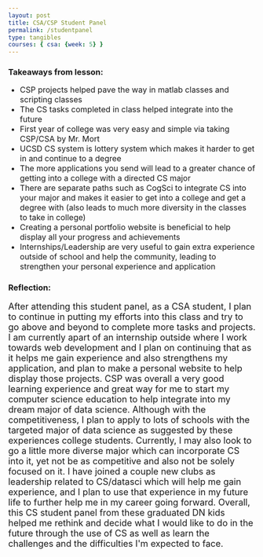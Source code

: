 ```yaml
---
layout: post
title: CSA/CSP Student Panel
permalink: /studentpanel
type: tangibles
courses: { csa: {week: 5} }
---
```


### Takeaways from lesson:

- CSP projects helped pave the way in matlab classes and scripting classes
- The CS tasks completed in class helped integrate into the future
- First year of college was very easy and simple via taking CSP/CSA by Mr. Mort
- UCSD CS system is lottery system which makes it harder to get in and continue to a degree
- The more applications you send will lead to a greater chance of getting into a college with a directed CS major
- There are separate paths such as CogSci to integrate CS into your major and makes it easier to get into a college and get a degree with (also leads to much more diversity in the classes to take in college)
- Creating a personal portfolio website is beneficial to help display all your progress and achievements
- Internships/Leadership are very useful to gain extra experience outside of school and help the community, leading to strengthen your personal experience and application


### Reflection:

After attending this student panel, as a CSA student, I plan to continue in putting my efforts into this class and try to go above and beyond to complete more tasks and projects. I am currently apart of an internship outside where I work towards web development and I plan on continuing that as it helps me gain experience and also strengthens my application, and plan to make a personal website to help display those projects. CSP was overall a very good learning experience and great way for me to start my computer science education to help integrate into my dream major of data science. Although with the competitiveness, I plan to apply to lots of schools with the targeted major of data science as suggested by these experiences college students. Currently, I may also look to go a little more diverse major which can incorporate CS into it, yet not be as competitive and also not be solely focused on it. I have joined a couple new clubs as leadership related to CS/datasci which will help me gain experience, and I plan to use that experience in my future life to further help me in my career going forward. Overall, this CS student panel from these graduated DN kids helped me rethink and decide what I would like to do in the future through the use of CS as well as learn the challenges and the difficulties I'm expected to face.

<style>
    p{
        font-size: 18px;
    }
    li{
        font-size: 16px;
    }